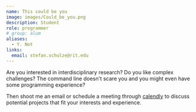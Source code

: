 ```yaml
---
name: This could be you
image: images/Could_be_you.png
description: Student
role: programmer
# group: alum
aliases:
  - Y. Not
links:
  email: stefan.schulze@rit.edu
---
```


Are you interested in interdisciplinary research?
Do you like complex challenges?
The command line doesn't scare you and you might even have some programming experience?

Then shoot me an email or schedule a meeting through [calendly](https://calendly.com/schulze-lab) to discuss potential projects that fit your interests and experience.
